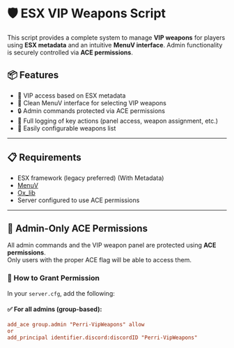 # 🛡️ ESX VIP Weapons Script

This script provides a complete system to manage **VIP weapons** for players using **ESX metadata** and an intuitive **MenuV interface**. Admin functionality is securely controlled via **ACE permissions**.

## 📦 Features

- 🎯 VIP access based on ESX metadata 
- 🧰 Clean MenuV interface for selecting VIP weapons
- 🔒 Admin commands protected via ACE permissions
- 📜 Full logging of key actions (panel access, weapon assignment, etc.)
- 🔧 Easily configurable weapons list 

---

## 📋 Requirements

- ESX framework (legacy preferred) (With Metadata)
- [MenuV](https://github.com/ThymonA/menuv)
- [Ox_lib](https://github.com/overextended/ox_lib/releases)
- Server configured to use ACE permissions

---

## 🔐 Admin-Only ACE Permissions

All admin commands and the VIP weapon panel are protected using **ACE permissions**.  
Only users with the proper ACE flag will be able to access them.

### 🧾 How to Grant Permission

In your `server.cfg`, add the following:

#### ✅ For all admins (group-based):
```cfg
add_ace group.admin "Perri-VipWeapons" allow
or
add_principal identifier.discord:discordID "Perri-VipWeapons"
